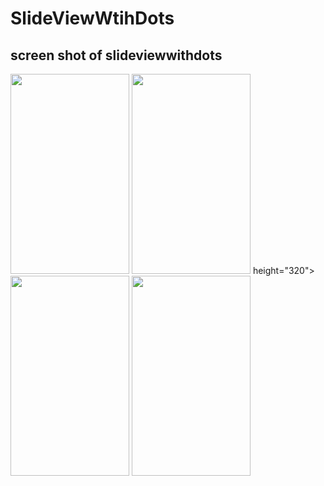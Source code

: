 # SlideViewWtihDots
## screen shot of slideviewwithdots

<img src="https://user-images.githubusercontent.com/36994388/37243224-45c9b5e6-24a0-11e8-89f1-edb84083e85a.png" width="190" height="320"> <img src="https://user-images.githubusercontent.com/36994388/37243224-45c9b5e6-24a0-11e8-89f1-edb84083e85a.png" width="190" height="320">     height="320">   <img src="https://user-images.githubusercontent.com/36994388/37243183-acceab62-249f-11e8-9831-ee6ed61e106b.png" width="190" height="320">   <img src="https://user-images.githubusercontent.com/36994388/37243209-1a451884-24a0-11e8-87c5-78705a025e25.png" width="190" height="320">

